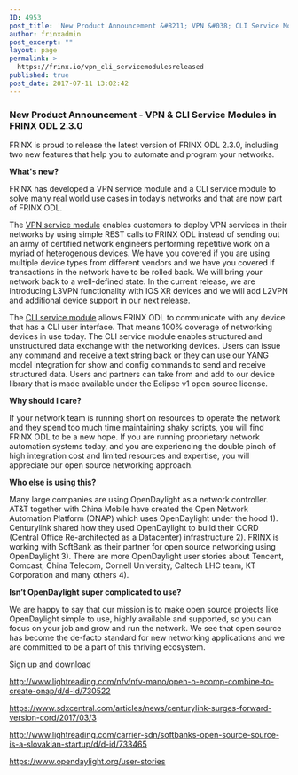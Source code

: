 ```yaml
---
ID: 4953
post_title: 'New Product Announcement &#8211; VPN &#038; CLI Service Modules in FRINX ODL 2.3.0'
author: frinxadmin
post_excerpt: ""
layout: page
permalink: >
  https://frinx.io/vpn_cli_servicemodulesreleased
published: true
post_date: 2017-07-11 13:02:42
---
```

### New Product Announcement - VPN & CLI Service Modules in FRINX ODL 2.3.0

FRINX is proud to release the latest version of FRINX ODL 2.3.0, including two new features that help you to automate and program your networks.

**What's new?**

FRINX has developed a VPN service module and a CLI service module to solve many real world use cases in today’s networks and that are now part of FRINX ODL.

The [VPN service module][1] enables customers to deploy VPN services in their networks by using simple REST calls to FRINX ODL instead of sending out an army of certified network engineers performing repetitive work on a myriad of heterogenous devices. We have you covered if you are using multiple device types from different vendors and we have you covered if transactions in the network have to be rolled back. We will bring your network back to a well-defined state. In the current release, we are introducing L3VPN functionality with IOS XR devices and we will add L2VPN and additional device support in our next release.

The [CLI service module][2] allows FRINX ODL to communicate with any device that has a CLI user interface. That means 100% coverage of networking devices in use today. The CLI service module enables structured and unstructured data exchange with the networking devices. Users can issue any command and receive a text string back or they can use our YANG model integration for show and config commands to send and receive structured data. Users and partners can take from and add to our device library that is made available under the Eclipse v1 open source license.

**Why should I care?**

If your network team is running short on resources to operate the network and they spend too much time maintaining shaky scripts, you will find FRINX ODL to be a new hope. If you are running proprietary network automation systems today, and you are experiencing the double pinch of high integration cost and limited resources and expertise, you will appreciate our open source networking approach.

**Who else is using this?**

Many large companies are using OpenDaylight as a network controller. AT&T together with China Mobile have created the Open Network Automation Platform (ONAP) which uses OpenDaylight under the hood 1). Centurylink shared how they used OpenDaylight to build their CORD (Central Office Re-architected as a Datacenter) infrastructure 2). FRINX is working with SoftBank as their partner for open source networking using OpenDaylight 3). There are more OpenDaylight user stories about Tencent, Comcast, China Telecom, Cornell University, Caltech LHC team, KT Corporation and many others 4).

**Isn’t OpenDaylight super complicated to use?**

We are happy to say that our mission is to make open source projects like OpenDaylight simple to use, highly available and supported, so you can focus on your job and grow and run the network. We see that open source has become the de-facto standard for new networking applications and we are committed to be a part of this thriving ecosystem.

[Sign up and download][3]

<http://www.lightreading.com/nfv/nfv-mano/open-o-ecomp-combine-to-create-onap/d/d-id/730522>

<https://www.sdxcentral.com/articles/news/centurylink-surges-forward-version-cord/2017/03/>[3][4]

<http://www.lightreading.com/carrier-sdn/softbanks-open-source-source-is-a-slovakian-startup/d/d-id/733465>

<https://www.opendaylight.org/user-stories>

 [1]: https://frinx.io/frinx-documents/l3vpn.html
 [2]: https://frinx.io/frinx-documents/cli-user-guide.html
 [3]: https://frinx.io/downloads
 [4]: http://https://www.sdxcentral.com/articles/news/centurylink-surges-forward-version-cord/2017/03/